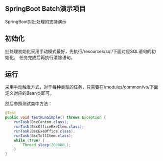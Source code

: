 ## SpringBoot Batch演示项目

SpringBoot对批处理的支持演示

## 初始化

批处理初始化采用手动模式最好，先执行/resources/sql/下面对应SQL语句的初始化，
任务完成后再执行清除语句。

## 运行

采用手动触发方式，对于每种类型的任务，只需要在/modules/common/vo/下面定义对应的Bean类即可。

然后参照测试类中方法：

``` java
@Test
public void testRunSimple() throws Exception {
    runTask(BscCanton.class);
    runTask(BscOfficeExeItem.class);
    runTask(BscExeOffice.class);
    runTask(BscTollItem.class);
    while (true) {
        Thread.sleep(200000L);
    }
}
```


